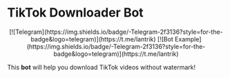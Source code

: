 TikTok Downloader Bot
=====================

<p align="center">
    [![Telegram](https://img.shields.io/badge/-Telegram-2f3136?style=for-the-badge&logo=telegram)](https://t.me/lantrik)
    [![Bot Example](https://img.shields.io/badge/-Telegram-2f3136?style=for-the-badge&logo=telegram)](https://t.me/lantrik)
</p>

This **bot** will help you download TikTok videos without watermark!

